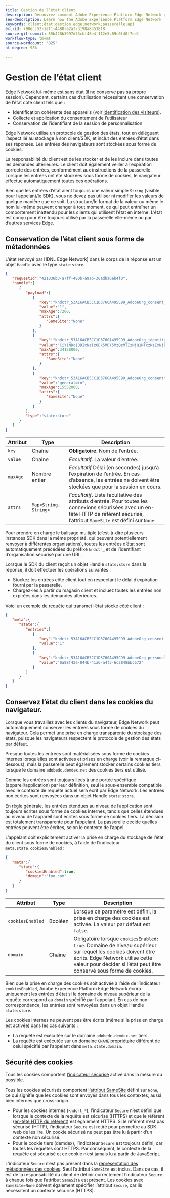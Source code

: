 ```yaml
---
title: Gestion de l’état client
description: Découvrez comment Adobe Experience Platform Edge Network gère l’état du client.
seo-description: Learn how the Adobe Experience Platform Edge Network  manages client state
keywords: client;état;gestion;edge;network;passerelle;api
exl-id: 798ecc52-1af1-4480-a2a3-3198a83538f8
source-git-commit: 85b428b3997d53cbf48e4f112e5c09c0f40f7ee1
workflow-type: tm+mt
source-wordcount: '825'
ht-degree: 98%

---
```


# Gestion de l’état client

Edge Network lui-même est sans état (il ne conserve pas sa propre session). Cependant, certains cas d’utilisation nécessitent une conservation de l’état côté client tels que :

* Identification cohérente des appareils (voir [identification des visiteurs](visitor-identification.md)).
* Collecte et application du consentement de l’utilisateur
* Conservation de l’identifiant de la session de personnalisation

Edge Network utilise un protocole de gestion des états, tout en déléguant l’aspect lié au stockage à son client/SDK, et inclut des entrées d’état dans ses réponses. Les entrées des navigateurs sont stockées sous forme de cookies.

La responsabilité du client est de les stocker et de les inclure dans toutes les demandes ultérieures. Le client doit également veiller à l’expiration correcte des entrées, conformément aux instructions de la passerelle. Lorsque les entrées ont été stockées sous forme de cookies, le navigateur effectue automatiquement toutes ces opérations.

Bien que les entrées d’état aient toujours une valeur simple `String` (visible pour l’appelant/le SDK), vous ne devez pas utiliser ni modifier les valeurs de quelque manière que ce soit. La structure/le format de la valeur ou même le nom lui-même peuvent changer à tout moment, ce qui peut entraîner un comportement inattendu pour les clients qui utilisent l’état en interne. L’état est conçu pour être toujours utilisé par la passerelle elle-même ou par d’autres services Edge.

## Conservation de l’état client sous forme de métadonnées

L’état renvoyé par [!DNL Edge Network] dans le corps de la réponse est un objet `Handle` avec le type `state:store`.

```json
{
   "requestId":"421036b3-a7ff-480b-a9ab-30adba6eb4f0",
   "handle":[
      {
         "payload":[
            {
               "key":"kndctr_53A16ACB5CC1D3760A495C99_AdobeOrg_consent_check",
               "value":"1",
               "maxAge":7200,
               "attrs":{
                  "SameSite":"None"
               }
            },
            {
               "key":"kndctr_53A16ACB5CC1D3760A495C99_AdobeOrg_identity",
               "value":"CiY1NDc1ODIxNzIzODk5MDY5MzQzMTIzNjQ1NTczNzExNjE4OTA1MFINCLGOvszNLhABGAEgBKABsY6-zM0uqAGHz-z2y82cul3wAbGOvszNLg==",
               "maxAge":34128000,
               "attrs":{
                  "SameSite":"None"
               }
            },
            {
               "key":"kndctr_53A16ACB5CC1D3760A495C99_AdobeOrg_consent",
               "value":"general=in",
               "maxAge":15552000,
               "attrs":{
                  "SameSite":"None"
               }
            }
         ],
         "type":"state:store"
      }
   ]
}
```

| Attribut | Type | Description |
| --- | --- | --- |
| `key` | Chaîne | **Obligatoire**. Nom de l’entrée. |
| `value` | Chaîne | *Facultatif*. La valeur d’entrée. |
| `maxAge` | Nombre entier | *Facultatif* Délai (en secondes) jusqu’à l’expiration de l’entrée. En cas d’absence, les entrées ne doivent être stockées que pour la session en cours. |
| `attrs` | `Map<String, String>` | *Facultatif*. Liste facultative des attributs d’entrée. Pour toutes les connexions sécurisées avec un en-tête HTTP de référent sécurisé, l’attribut `SameSite` est défini sur `None`. |


Pour prendre en charge le balisage multiple (c’est-à-dire plusieurs instances SDK dans la même propriété, qui peuvent potentiellement renvoyer à différentes organisations), toutes les entrées d’état sont automatiquement précédées du préfixe `kndctr_` et de l’identifiant d’organisation sécurisé par une URL.

Lorsque le SDK du client reçoit un objet Handle `state:store` dans la réponse, il doit effectuer les opérations suivantes :

* Stockez les entrées côté client tout en respectant le délai d’expiration fourni par la passerelle.
* Chargez-les à partir du magasin client et incluez toutes les entrées non expirées dans les demandes ultérieures.

Voici un exemple de requête qui transmet l’état stocké côté client :

```json
{
   "meta":{
      "state":{
         "entries":[
            {
               "key":"kndctr_53A16ACB5CC1D3760A495C99_AdobeOrg_consent_check",
               "value":"1"
            },
            {
               "key":"kndctr_53A16ACB5CC1D3760A495C99_AdobeOrg_personalization_sessionId",
               "value":"0a88f43e-044b-41a6-a4f3-6c2848bbc672"
            }
         ]
      }
   }
}
```

## Conservez l’état du client dans les cookies du navigateur.

Lorsque vous travaillez avec les clients du navigateur, Edge Network peut automatiquement conserver les entrées sous forme de cookies du navigateur. Cela permet une prise en charge transparente du stockage des états, puisque les navigateurs respectent le protocole de gestion des états par défaut.

Presque toutes les entrées sont matérialisées sous forme de cookies internes lorsqu’elles sont activées et prises en charge (voir la remarque ci-dessous), mais la passerelle peut également stocker certains cookies tiers lorsque le domaine `adobedc.demdex.net` des cookies tiers est utilisé.

Comme les entrées sont toujours liées à une portée spécifique (appareil/application) par leur définition, seul le sous-ensemble compatible avec le contexte de requête actuel sera écrit par Edge Network. Les entrées non écrites sont
renvoyées dans un objet Handle `state:store`.

En règle générale, les entrées étendues au niveau de l’application sont toujours écrites sous forme de cookies internes, tandis que celles étendues au niveau de l’appareil sont écrites sous forme de cookies tiers. La décision est totalement transparente pour l’appelant. La passerelle décide quelles entrées peuvent être écrites, selon le contexte de l’appel.

L’appelant doit explicitement activer la prise en charge du stockage de l’état du client sous forme de cookies, à l’aide de l’indicateur `meta.state.cookiesEnabled` :

```json
{
   "meta":{
      "state":{
         "cookiesEnabled":true,
         "domain":"foo.com"
      }
   }
}
```

| Attribut | Type | Description |
| --- | --- | --- |
| `cookiesEnabled` | Booléen | Lorsque ce paramètre est défini, la prise en charge des cookies est activée. La valeur par défaut est `false`. |
| `domain` | Chaîne | Obligatoire lorsque `cookiesEnabled: true`. Domaine de niveau supérieur sur lequel les cookies doivent être écrits. Edge Network utilise cette valeur pour décider si l’état peut être conservé sous forme de cookies. |

Bien que la prise en charge des cookies soit activée à l’aide de l’indicateur `cookiesEnabled`, Adobe Experience Platform Edge Network écrira uniquement les entrées d’état si le domaine de niveau supérieur de la requête correspond au `domain` spécifié par l’appelant. En cas de non-correspondance, les entrées sont renvoyées dans un objet Handle `state:store`.

Les cookies internes ne peuvent pas être écrits (même si la prise en charge est activée) dans les cas suivants :

* La requête est exécutée sur le domaine `adobedc.demdex.net` tiers.
* La requête est exécutée sur un domaine `CNAME` propriétaire différent de celui spécifié par l’appelant dans `meta.state.domain`.

## Sécurité des cookies

Tous les cookies comportent [l’indicateur sécurisé](https://developer.mozilla.org/fr-FR/docs/Web/HTTP/Cookies#restrict_access_to_cookies) activé dans la mesure du possible.

Tous les cookies sécurisés comportent [l’attribut SameSite](https://developer.mozilla.org/fr-FR/docs/Web/HTTP/Headers/Set-Cookie/SameSite) défini sur `None`, ce qui signifie que les cookies sont envoyés dans tous les contextes, aussi bien internes que cross-origin.

* Pour les cookies internes (`kndcrt_*`), l’indicateur `Secure` n’est défini que lorsque le contexte de la requête est sécurisé (HTTPS) et que le référent ([en-tête HTTP du référent](https://developer.mozilla.org/fr-FR/docs/Web/HTTP/Headers/Referer)) est également HTTPS. Si le référent n’est pas sécurisé (HTTP), l’indicateur `Secure` est retiré pour permettre au SDK web de les lire. Un cookie sécurisé ne peut pas être lu à partir d’un contexte non sécurisé.
* Pour le cookie tiers (demdex), l’indicateur `Secure` est toujours défini, car toutes les requêtes sont HTTPS. Par conséquent, le contexte de la requête est sécurisé et ce cookie n’est jamais lu à partir de JavaScript.

L’indicateur `Secure` n’est pas présent dans la [représentation des métadonnées des cookies](#state-as-metadata). Seul l’attribut `SameSite` est inclus. Dans ce cas, il est de la responsabilité du client de définir correctement l’indicateur `Secure` à chaque fois que l’attribut `SameSite` est présent. Les cookies avec `SameSite=None` doivent également spécifier l’attribut `Secure`, car ils nécessitent un contexte sécurisé (HTTPS).

